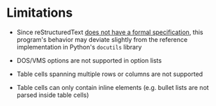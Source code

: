 # Limitations

* Since reStructuredText [does not have a formal specification](https://docutils.sourceforge.io/docs/dev/rst/problems.html#formal-specification), this program's behavior may deviate slightly from the reference implementation in Python's `docutils` library

* DOS/VMS options are not supported in option lists

* Table cells spanning multiple rows or columns are not supported

* Table cells can only contain inline elements (e.g. bullet lists are not parsed inside table cells)

